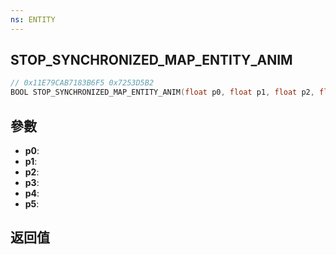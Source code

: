 ```yaml
---
ns: ENTITY
---
```

## STOP_SYNCHRONIZED_MAP_ENTITY_ANIM

```c
// 0x11E79CAB7183B6F5 0x7253D5B2
BOOL STOP_SYNCHRONIZED_MAP_ENTITY_ANIM(float p0, float p1, float p2, float p3, Any p4, float p5);
```


## 參數
* **p0**: 
* **p1**: 
* **p2**: 
* **p3**: 
* **p4**: 
* **p5**: 

## 返回值
